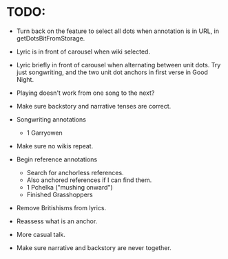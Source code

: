 # TODO:
* Turn back on the feature to select all dots when annotation is in URL, in getDotsBitFromStorage.
* Lyric is in front of carousel when wiki selected.
* Lyric briefly in front of carousel when alternating between unit dots. Try just songwriting, and the two unit dot anchors in first verse in Good Night.
* Playing doesn't work from one song to the next?

* Make sure backstory and narrative tenses are correct.

* Songwriting annotations
    * 1 Garryowen
* Make sure no wikis repeat.

* Begin reference annotations
    * Search for anchorless references.
    * Also anchored references if I can find them.
    * 1 Pchelka ("mushing onward")
    * Finished Grasshoppers

* Remove Britishisms from lyrics.
* Reassess what is an anchor.
* More casual talk.
* Make sure narrative and backstory are never together.